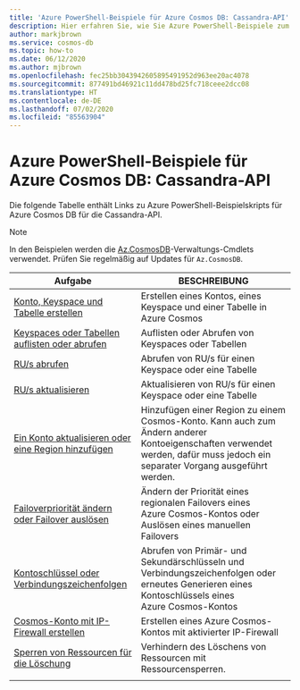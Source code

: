 ```yaml
---
title: 'Azure PowerShell-Beispiele für Azure Cosmos DB: Cassandra-API'
description: Hier erfahren Sie, wie Sie Azure PowerShell-Beispiele zum Ausführen verschiedener gängiger Aufgaben in Azure Cosmos DB-Cassandra-API-Konten abrufen.
author: markjbrown
ms.service: cosmos-db
ms.topic: how-to
ms.date: 06/12/2020
ms.author: mjbrown
ms.openlocfilehash: fec25bb3043942605895491952d963ee20ac4078
ms.sourcegitcommit: 877491bd46921c11dd478bd25fc718ceee2dcc08
ms.translationtype: HT
ms.contentlocale: de-DE
ms.lasthandoff: 07/02/2020
ms.locfileid: "85563904"
---
```

# <a name="azure-powershell-samples-for-azure-cosmos-db---cassandra-api"></a>Azure PowerShell-Beispiele für Azure Cosmos DB: Cassandra-API

Die folgende Tabelle enthält Links zu Azure PowerShell-Beispielskripts für Azure Cosmos DB für die Cassandra-API.

> [!NOTE]
> In den Beispielen werden die [Az.CosmosDB](https://docs.microsoft.com/powershell/module/az.cosmosdb)-Verwaltungs-Cmdlets verwendet. Prüfen Sie regelmäßig auf Updates für `Az.CosmosDB`.

|Aufgabe | BESCHREIBUNG |
|---|---|
|[Konto, Keyspace und Tabelle erstellen](scripts/powershell/cassandra/ps-cassandra-create.md?toc=%2fpowershell%2fmodule%2ftoc.json)| Erstellen eines Kontos, eines Keyspace und einer Tabelle in Azure Cosmos |
|[Keyspaces oder Tabellen auflisten oder abrufen](scripts/powershell/cassandra/ps-cassandra-list-get.md?toc=%2fpowershell%2fmodule%2ftoc.json)| Auflisten oder Abrufen von Keyspaces oder Tabellen |
|[RU/s abrufen](scripts/powershell/cassandra/ps-cassandra-ru-get.md?toc=%2fpowershell%2fmodule%2ftoc.json)| Abrufen von RU/s für einen Keyspace oder eine Tabelle |
|[RU/s aktualisieren](scripts/powershell/cassandra/ps-cassandra-ru-update.md?toc=%2fpowershell%2fmodule%2ftoc.json)| Aktualisieren von RU/s für einen Keyspace oder eine Tabelle |
|[Ein Konto aktualisieren oder eine Region hinzufügen](scripts/powershell/common/ps-account-update.md?toc=%2fpowershell%2fmodule%2ftoc.json)| Hinzufügen einer Region zu einem Cosmos-Konto. Kann auch zum Ändern anderer Kontoeigenschaften verwendet werden, dafür muss jedoch ein separater Vorgang ausgeführt werden. |
|[Failoverpriorität ändern oder Failover auslösen](scripts/powershell/common/ps-account-failover-priority-update.md?toc=%2fpowershell%2fmodule%2ftoc.json)| Ändern der Priorität eines regionalen Failovers eines Azure Cosmos-Kontos oder Auslösen eines manuellen Failovers |
|[Kontoschlüssel oder Verbindungszeichenfolgen](scripts/powershell/common/ps-account-keys-connection-strings.md?toc=%2fpowershell%2fmodule%2ftoc.json)| Abrufen von Primär- und Sekundärschlüsseln und Verbindungszeichenfolgen oder erneutes Generieren eines Kontoschlüssels eines Azure Cosmos-Kontos |
|[Cosmos-Konto mit IP-Firewall erstellen](scripts/powershell/common/ps-account-firewall-create.md?toc=%2fpowershell%2fmodule%2ftoc.json)| Erstellen eines Azure Cosmos-Kontos mit aktivierter IP-Firewall |
|[Sperren von Ressourcen für die Löschung](scripts/powershell/cassandra/powershell-cassandra-lock.md?toc=%2fpowershell%2fmodule%2ftoc.json)| Verhindern des Löschens von Ressourcen mit Ressourcensperren. |
|||
